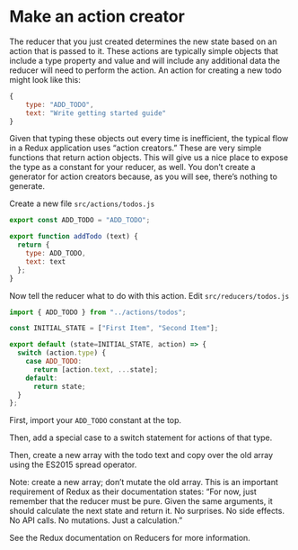 # Make an action creator

The reducer that you just created determines the new state based on an action that is passed to it. These actions are typically simple objects that include a type property and value and will include any additional data the reducer will need to perform the action. An action for creating a new todo might look like this:

```js
{
    type: "ADD_TODO",
    text: "Write getting started guide"
}
```
Given that typing these objects out every time is inefficient, the typical flow in a Redux application uses “action creators.” These are very simple functions that return action objects. This will give us a nice place to expose the type as a constant for your reducer, as well. You don’t create a generator for action creators because, as you will see, there’s nothing to generate.

Create a new file `src/actions/todos.js`

```js
export const ADD_TODO = "ADD_TODO";

export function addTodo (text) {
  return {
    type: ADD_TODO,
    text: text
  };
}
```

Now tell the reducer what to do with this action. Edit `src/reducers/todos.js`

```js
import { ADD_TODO } from "../actions/todos";

const INITIAL_STATE = ["First Item", "Second Item"];

export default (state=INITIAL_STATE, action) => {
  switch (action.type) {
    case ADD_TODO:
      return [action.text, ...state];
    default:
      return state;
  }
};
```


First, import your `ADD_TODO` constant at the top.

Then, add a special case to a switch statement for actions of that type.

Then, create a new array with the todo text and copy over the old array using the ES2015 spread operator.

Note: create a new array; don’t mutate the old array. This is an important requirement of Redux as their documentation states: “For now, just remember that the reducer must be pure. Given the same arguments, it should calculate the next state and return it. No surprises. No side effects. No API calls. No mutations. Just a calculation.”

See the Redux documentation on Reducers for more information.
